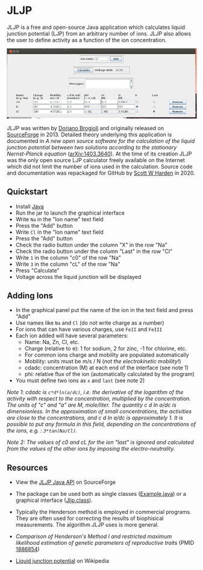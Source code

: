 # JLJP

JLJP is a free and open-source Java application which calculates liquid junction potential (LJP) from an arbitrary number of ions. JLJP also allows the user to define activity as a function of the ion concentration.

![](dev/screenshots/1.jpg)

JLJP was written by [Doriano Brogioli](https://sites.google.com/site/dbrogioli/) and originally released on [SourceForge](http://jljp.sourceforge.net/) in 2013. Detailed theory underlying this application is documented in _A new open source software for the calculation of the liquid junction potential between two solutions according to the stationary Nernst-Planck equation_ ([arXiv:1403.3640](https://arxiv.org/abs/1403.3640)). At the time of its creation JLJP was the only open source LJP calculator freely available on the Internet which did not limit the number of ions used in the calculation. Source code and documentation was repackaged for GitHub by [Scott W Harden](https://github.com/swharden) in 2020.

## Quickstart

* Install [Java](https://www.java.com/en/download/)
* Run the jar to launch the graphical interface
* Write `Na` in the "Ion name" text field
* Press the "Add" button
* Write `Cl` in the "Ion name" text field
* Press the "Add" button
* Check the radio button under the column "X" in the row "Na"
* Check the radio button under the column "Last" in the row "Cl"
* Write `1` in the column "c0" of the row "Na"
* Write `3` in the column "cL" of the row "Na"
* Press "Calculate"
* Voltage across the liquid junction will be displayed

## Adding Ions

* In the graphical panel put the name of the ion in the text field and press "Add"
* Use names like `Na` and `Cl` (do not write charge as a number)
* For ions that can have various charges, use `FeII` and `FeIII`
* Each ion added will have several parameters:
  * Name: Na, Zn, Cl, etc.
  * Charge (relative to e): 1 for sodium, 2 for zinc, -1 for chlorine, etc.
  * For common ions charge and mobility are populated automatically
  * Mobility: units must be m/s / N (_not the electrokinetic mobility!_)
  * cdadc: concentration (M) at each end of the interface (see note 1)
  * phi: relative flux of the ion (automatically calculated by the program)
* You must define two ions as `x` and `last` (see note 2)

_Note 1: cdadc is `c*d*ln(a/dc)`, i.e. the derivative of the logarithm of the activity with respect to the concentration, multiplied by the concentration. The units of "c" and "a" are M, mole/liter. The quantity c d ln a/dc is dimensionless. In the approximation of small concentrations, the activities are close to the concentrations, and c d ln a/dc is approximately 1. It is possible to put any formula in this field, depending on the concentrations of the ions, e.g. : `3*tan(Na/Cl)`._

_Note 2: The values of c0 and cL for the ion "last" is ignored and calculated from the values of the other ions by imposing the electro-neutrality._

## Resources

* View the [JLJP Java API](http://jljp.sourceforge.net/doc/index.html) on SourceForge

* The package can be used both as single classes ([Example.java](src/Example.java)) or a graphical interface ([Jljp.class](src/Jljp.java)).

* Typically the Henderson method is employed in commercial programs. They are often used for correcting the results of biophisical measurements. The algorithm JLJP uses is more general.

* _Comparison of Henderson's Method I and restricted maximum likelihood estimation of genetic parameters of reproductive traits_ (PMID [1886854](https://www.ncbi.nlm.nih.gov/pubmed/1886854))

* [Liquid junction potential](https://en.wikipedia.org/wiki/Liquid_junction_potential) on Wikipedia

